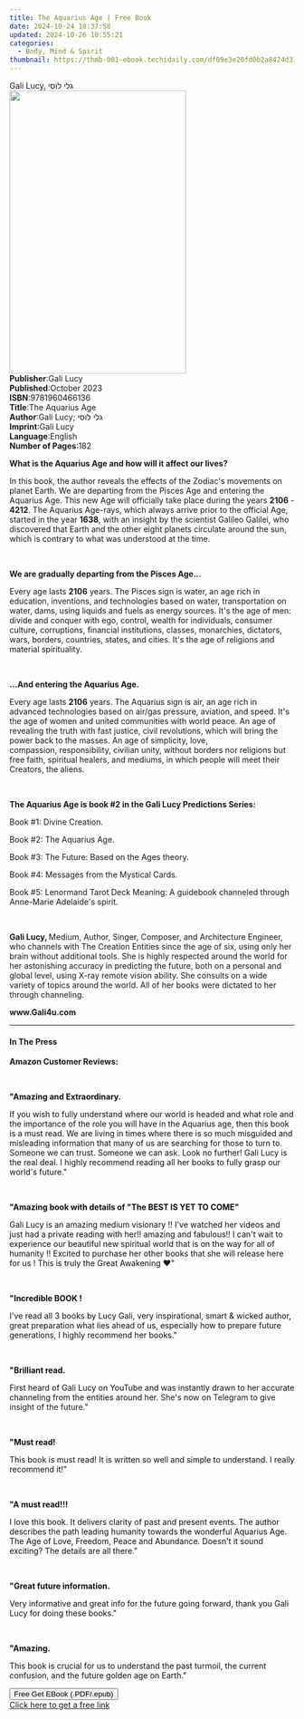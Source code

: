 ```yaml
---
title: The Aquarius Age | Free Book
date: 2024-10-24 18:37:58
updated: 2024-10-26 10:55:21
categories:
  - Body, Mind & Spirit
thumbnail: https://thmb-001-ebook.techidaily.com/df09e3e20fd0b2a8424d31519fb4c255809562871c4b58926f825e827c49f138.jpg
---
```

<main id="book-container">
  <div class="flex flex-col">
    <div class="book-brief flex-1 py-6 px-4 sm:p-6 md:py-10 md:px-8">
      <!-- brief-->
      <div class="book-brief-main">Gali Lucy, גלי לוסי</div>
    </div>
    <div
      class="book-meta-info flex-1 grid gap-4 col-start-1 col-end-3 row-start-1 sm:mb-6 sm:grid-cols-4 lg:gap-6 lg:col-start-2 lg:row-end-6 lg:row-span-6 lg:mb-0"
    >
      <div
        class="book-meta-info-left place-content-center mt-4 p-4 text-sm leading-6 col-start-2 col-span-2 dark:text-slate-400"
      >
        <img
          class="w-full h-500 object-cover rounded-lg sm:h-255 sm:col-span-2 lg:col-span-full"
          src="https://img-001-ebook.techidaily.com/46cb2e25a9c3384a8e03bf3c66846b8e10ef2ede0a9c3ae6c64f2dbb83c62245.jpg"
          alt=""
          width="312"
          height="500"
        />
      </div>
      <div
        class="book-meta-info-right mt-2 col-start-1 row-start-2 col-span-3 self-center"
      >
        <!-- meta data  -->
        <div class="flex flex-col px-4 md:px-8">
          <div class="flex-1">
            <strong>Publisher</strong>:<span class="px-2">Gali Lucy</span>
          </div>
          <div class="flex-1">
            <strong>Published</strong>:<span class="px-2">October 2023</span>
          </div>
          <div class="flex-1">
            <strong>ISBN</strong>:<span class="px-2">9781960466136</span>
          </div>
          <div class="flex-1">
            <strong>Title</strong>:<span class="px-2">The Aquarius Age</span>
          </div>
          <div class="flex-1">
            <strong>Author</strong>:<span class="px-2"
              >Gali Lucy; גלי לוסי</span
            >
          </div>
          <div class="flex-1">
            <strong>Imprint</strong>:<span class="px-2">Gali Lucy</span>
          </div>
          <div class="flex-1">
            <strong>Language</strong>:<span class="px-2">English</span>
          </div>
          <div class="flex-1">
            <strong>Number of Pages</strong>:<span class="px-2">182</span>
          </div>
        </div>
      </div>
    </div>
    <div class="book-description flex-1 py-6 px-4 sm:p-6 md:py-10 md:px-8">
      <div class="book-description-main">
        <div accordion-content="" id="description">
          <p>
            <strong
              >What is the Aquarius Age and how will it affect our lives?
            </strong>
          </p>
          <p>
            In this book, the author reveals the effects of the Zodiac's
            movements on planet Earth. We are departing from the Pisces Age and
            entering the Aquarius Age. This new Age will officially take place
            during the years <strong>2106</strong> - <strong>4212</strong>. The
            Aquarius Age-rays, which always arrive prior to the official Age,
            started in the year <strong>1638</strong>, with an insight by the
            scientist Galileo Galilei, who discovered that Earth and the other
            eight planets circulate around the sun, which is contrary to what
            was understood at the time.
          </p>
          <p><br /></p>
          <p>
            <strong>We are gradually departing from the Pisces Age...</strong>
          </p>
          <p>
            Every age lasts <strong>2106</strong> years. The Pisces sign is
            water, an age rich in education, inventions, and technologies based
            on water, transportation on water, dams, using liquids and fuels as
            energy sources. It's the age of men: divide and conquer with ego,
            control, wealth for individuals, consumer culture, corruptions,
            financial institutions, classes, monarchies, dictators, wars,
            borders, countries, states, and cities. It's the age of religions
            and material spirituality.
          </p>
          <p><br /></p>
          <p><strong>...And entering the Aquarius Age.</strong></p>
          <p>
            Every age lasts <strong>2106</strong> years. The Aquarius sign is
            air, an age rich in advanced technologies based on air/gas pressure,
            aviation, and speed. It's the age of women and united communities
            with world peace. An age of revealing the truth with fast justice,
            civil revolutions, which will bring the power back to the masses. An
            age of simplicity, love, compassion,&nbsp;responsibility, civilian
            unity, without borders nor religions but free faith, spiritual
            healers, and mediums, in which people will meet their Creators, the
            aliens.
          </p>
          <p><br /></p>
          <p>
            <strong
              ><span></span>The Aquarius Age is book #2 in the Gali Lucy
              Predictions Series:</strong
            >
          </p>
          <p>Book #1: Divine Creation.</p>
          <p>Book #2: The Aquarius Age.</p>
          <p>Book #3: The Future: Based on the Ages theory.</p>
          <p>Book #4: Messages from the Mystical Cards.</p>
          <p>
            Book #5: Lenormand Tarot Deck Meaning: A guidebook channeled through
            Anne-Marie Adelaide's spirit.
          </p>
          <p><br /></p>
          <p>
            <strong>Gali Lucy, </strong>Medium, Author, Singer, Composer, and
            Architecture Engineer, who channels with The Creation Entities since
            the age of six, using only her brain without additional tools. She
            is highly respected around the world for her astonishing accuracy in
            predicting the future, both on a personal and global level, using
            X-ray remote vision ability. She consults on a wide variety of
            topics around the world. All of her books were dictated to her
            through channeling.
          </p>
          <p><strong>www.Gali4u.com</strong></p>
        </div>
        <div class="accordion-fader"></div>
      </div>
    </div>
    <div class="book-excerpts flex-1 py-6 px-4 sm:p-6 md:py-10 md:px-8">
      <!-- excerpts-->
      <div class="book-excerpts-main">
        <hr />
        <h4 class="placeholder placeholder-heading">
          <span>In The Press</span>
        </h4>
        <p></p>
        <p><strong>Amazon Customer Reviews:</strong></p>
        <p><br /></p>
        <p>
          <strong style="color: rgba(15, 17, 17, 1)"
            >"Amazing and Extraordinary</strong
          ><strong>.</strong>
        </p>
        <p>
          <span style="color: rgba(15, 17, 17, 1)"
            >If you wish to fully understand where our world is headed and what
            role and the importance of the role you will have in the Aquarius
            age, then this book is a must read. We are living in times where
            there is so much misguided and misleading information that many of
            us are searching for those to turn to. Someone we can trust. Someone
            we can ask. Look no further! Gali Lucy is the real deal. I highly
            recommend reading all her books to fully grasp our world's
            future.</span
          >"
        </p>
        <p><br /></p>
        <p>
          <strong style="color: rgba(15, 17, 17, 1)"
            >"Amazing book with details of "The BEST IS YET TO COME"</strong
          >
        </p>
        <p>
          <span style="color: rgba(15, 17, 17, 1)"
            >Gali Lucy is an amazing medium visionary !! I've watched her videos
            and just had a private reading with her!! amazing and fabulous!! I
            can't wait to experience our beautiful new spiritual world that is
            on the way for all of humanity !! Excited to purchase her other
            books that she will release here for us ! This is truly the Great
            Awakening ❤️"</span
          >
        </p>
        <p><br /></p>
        <p>
          <strong style="color: rgba(15, 17, 17, 1)">"Incredible BOOK !</strong>
        </p>
        <p>
          <span style="color: rgba(15, 17, 17, 1)"
            >I've read all 3 books by Lucy Gali, very inspirational, smart &amp;
            wicked author, great preparation what lies ahead of us, especially
            how to prepare future generations, I highly recommend her
            books."</span
          >
        </p>
        <p><span style="color: rgba(15, 17, 17, 1)">&nbsp;</span></p>
        <p>
          <strong style="color: rgba(15, 17, 17, 1)">"Brilliant read.</strong>
        </p>
        <p>
          <span style="color: rgba(15, 17, 17, 1)"
            >First heard of Gali Lucy on YouTube and was instantly drawn to her
            accurate channeling from the entities around her.</span
          >
          She's now on Telegram to give insight of the future."
        </p>
        <p><br /></p>
        <p><strong style="color: rgba(15, 17, 17, 1)">"Must read!</strong></p>
        <p>
          <span style="color: rgba(15, 17, 17, 1)"
            >This book is must read! It is written so well and simple to
            understand. I really recommend it!</span
          >"
        </p>
        <p><br /></p>
        <p>
          <strong style="color: rgba(15, 17, 17, 1)">"A must read!!!</strong>
        </p>
        <p>
          <span style="color: rgba(15, 17, 17, 1)"
            >I love this book. It delivers clarity of past and present events.
            The author describes the path leading humanity towards the wonderful
            Aquarius Age. The Age of Love, Freedom, Peace and Abundance. Doesn't
            it sound exciting? The details are all there.</span
          >"
        </p>
        <p><br /></p>
        <p>
          <strong style="color: rgba(15, 17, 17, 1)"
            >"Great future information</strong
          ><strong>.</strong>
        </p>
        <p>
          <span style="color: rgba(15, 17, 17, 1)"
            >Very informative and great info for the future going forward, thank
            you Gali Lucy for doing these books."</span
          >
        </p>
        <p><br /></p>
        <p><strong style="color: rgba(15, 17, 17, 1)">"Amazing.</strong></p>
        <p>
          <span style="color: rgba(15, 17, 17, 1)"
            >This book is crucial for us to understand the past turmoil, the
            current confusion, and the future golden age on Earth."</span
          >
        </p>
        <p></p>
      </div>
    </div>
    <div
      class="book-about-author flex-1 py-6 px-4 sm:p-6 md:py-10 md:px-8"
    ></div>
    <div class="book-free-get flex-1 py-6 px-4 sm:p-6 md:py-10 md:px-8">
      <button
        id="btn-free-get"
        class="bg-blue-500 hover:bg-blue-700 text-white font-bold py-2 px-4 rounded"
      >
        Free Get EBook (.PDF/.epub)
      </button>
      <div id="countdown-display" class="px-2 text-lg mt-2"></div>
      <a
        id="free-link"
        class="hidden bg-blue-500 hover:bg-blue-700 text-white font-bold py-2 px-4 rounded"
        href="https://www.ebooks.com/en-us/book/211133076/the-aquarius-age/gali-lucy/"
        target="_blank"
        >Click here to get a free link</a
      >
    </div>
    <script>
      let countdownTime = 0;
      let countdownInterval = null;
      document
        .getElementById('btn-free-get')
        .addEventListener('click', startCountdown);
      function startCountdown() {
        countdownTime = new Date().getTime() + 60000 * 3;
        countdownInterval = setInterval(updateCountdown, 1000);
        document.getElementById('btn-free-get').disabled = true;
        document
          .getElementById('btn-free-get')
          .classList.add('bg-gray-500', 'cursor-not-allowed');
      }
      function updateCountdown() {
        let currentTime = new Date().getTime();
        let timeLeft = countdownTime - currentTime;
        let secondsLeft = Math.floor(timeLeft / 1000);
        document.getElementById('countdown-display').innerHTML =
          `Remaining time: ${secondsLeft} seconds.`;
        if (secondsLeft <= 0) {
          clearInterval(countdownInterval);
          document.getElementById('btn-free-get').classList.add('hidden');
          document.getElementById('free-link').classList.remove('hidden');
          document.getElementById('countdown-display').innerHTML = '';
        }
      }
    </script>
  </div>
</main>
